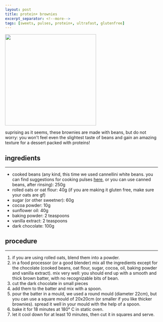 ```yaml
---
layout: post
title: protein+ brownies
excerpt_separator: <!--more-->
tags: [sweets, pulses, protein+, ultrafast, glutenfree]
---
```


 <img src="../../../images/brownies.jpeg" width="300">

<!--more-->

suprising as it seems, these brownies are made with beans, but do not worry: you won't feel even the slightest taste of beans and gain an amazing texture for a dessert packed with proteins!

## ingredients
---

- cooked beans (any kind, this time we used cannellini white beans. you can find suggestions for cooking pulses [here](https://fagiolini.github.io/pulses-guide/), or you can use canned beans, after rinsing): 250g
- rolled oats or oat flour: 40g (if you are making it gluten free, make sure your oats are gf)
- sugar (or other sweetner): 60g
- cocoa powder: 10g
- sunflower oil: 40g
- baking powder: 2 teaspoons
- vanilla extract: 2 teaspoons
- dark chocolate: 100g

## procedure
---

1. if you are using rolled oats, blend them into a powder.
2. in a food processor (or a good blender) mix all the ingredients except for the chocolate (cooked beans, oat flour, sugar, cocoa, oil, baking powder and vanilla extract). mix very well: you should end up with a smooth and thick brown batter, with no recognizable bits of bean.
3. cut the dark chocolate in small pieces
4. add them to the batter and mix with a spoon.
5. pour the batter in a mould, we used a round mould (diameter 22cm), but you can use a square mould of 20x20cm (or smaller if you like thicker brownies). spread it well in your mould with the help of a spoon.
6. bake it for 18 minutes at 180° C in static oven.
7. let it cool down for at least 10 minutes, then cut it in squares and serve.
